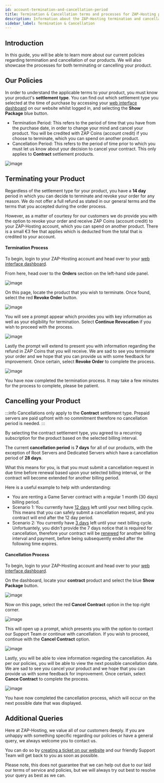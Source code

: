 ```yaml
---
id: account-termination-and-cancellation-period
title: Termination & Cancellation terms and processes for ZAP-Hosting products
description: Information about the ZAP-Hosting termination and cancellation terms and processes at ZAP-Hosting - ZAP-Hosting.com documentation
sidebar_label: Termination & Cancellation
---
```


## Introduction

In this guide, you will be able to learn more about our current policies regarding termination and cancellation of our products. We will also showcase the processes for both terminating or cancelling your product.

## Our Policies

In order to understand the applicable terms to your product, you must know your product's **settlement type**. You can find out which settlement type you selected at the time of purchase by accessing your [web interface dashboard](https://zap-hosting.com/en/customer/) on our website whilst logged in, and selecting the **Show Package** blue button.

- Termination Period: This refers to the period of time that you have from the purchase date, in order to change your mind and cancel your product. You will be credited with ZAP Coins (account credit) if you choose to terminate, which you can spend on another product.
- Cancellation Period: This refers to the period of time prior to which you must let us know about your decision to cancel your contract. This only applies to **Contract** settlement products.

![image](https://screensaver01.zap-hosting.com/index.php/s/DwktektyCP4jfLM/preview)

## Terminating your Product

Regardless of the settlement type for your product, you have a **14 day** period in which you can decide to terminate and revoke your order for any reason. We do not offer a full refund as stated in our general terms and the terms that you accepted during the order process.

However, as a matter of courtesy for our customers we do provide you with the option to revoke your order and receive ZAP Coins (account credit) to your ZAP-Hosting account, which you can spend on another product. There is a small €3 fee that applies which is deducted from the total that is credited to your account.

#### Termination Process

To begin, login to your ZAP-Hosting account and head over to your [web interface dashboard](https://zap-hosting.com/en/customer/).

From here, head over to the **Orders** section on the left-hand side panel.

![image](https://screensaver01.zap-hosting.com/index.php/s/TYJ5oGkDMyb6XQD/preview)

On this page, locate the product that you wish to terminate. Once found, select the red **Revoke Order** button.

![image](https://screensaver01.zap-hosting.com/index.php/s/2QEABQLPMWxy28q/preview)

You will see a prompt appear which provides you with key information as well as your eligibility for termination. Select **Continue Revocation** if you wish to proceed with the process.

![image](https://screensaver01.zap-hosting.com/index.php/s/8nB5LWn6xibnFf6/preview)

Lastly the prompt will extend to present you with information regarding the refund in ZAP Coins that you will receive. We are sad to see you terminate your order and we hope that you can provide us with some feedback for improvement. Once certain, select **Revoke Order** to complete the process.

![image](https://screensaver01.zap-hosting.com/index.php/s/SYmz97Pc65qSbW8/preview)

You have now completed the termination process. It may take a few minutes for the process to complete, please be patient.

## Cancelling your Product

:::info
Cancellations only apply to the **Contract** settlement type. Prepaid servers are paid upfront with no commitment therefore no cancellation period is needed.
:::

By selecting the contract settlement type, you agreed to a recurring subscription for the product based on the selected billing interval.

The current **cancellation period** is **7 days** for all of our products, with the exception of Root Servers and Dedicated Servers which have a cancellation period of **28 days**.

What this means for you, is that you must submit a cancellation request in due time before renewal based upon your selected billing interval, or the contract will become extended for another billing period.

Here is a useful example to help with understanding:

- You are renting a Game Server contract with a regular 1 month (30 days) billing period.
- Scenario 1: You currently have <u>12 days</u> left until your next billing cycle. This means that you can safely submit a cancellation request, and you contract will end after the 12 day period.
- Scenario 2: You currently have <u>3 days</u> left until your next billing cycle. Unfortuantely, you didn't provide the 7 days notice that is required for cancellation, therefore your contract will be <u>renewed</u> for another billing interval and payment, before being subsequently ended after the following time expires.

#### Cancellation Process

To begin, login to your ZAP-Hosting account and head over to your [web interface dashboard](https://zap-hosting.com/en/customer/).

On the dashboard, locate your **contract** product and select the blue **Show Package** button.

![image](https://screensaver01.zap-hosting.com/index.php/s/Ep7QPaLiwJSS82N/preview)

Now on this page, select the red **Cancel Contract** option in the top right corner.

![image](https://screensaver01.zap-hosting.com/index.php/s/cTwq7FD6pZzRyBb/preview)

This will open up a prompt, which presents you with the option to contact our Support Team or continue with cancellation. If you wish to proceed, continue with the **Cancel Contract** option.

![image](https://screensaver01.zap-hosting.com/index.php/s/WqWsCLw9x9jP6Xe/preview)

Lastly, you will be able to view information regarding the cancellation. As per our policies, you will be able to view the next possible cancellation date. We are sad to see you cancel your product and we hope that you can provide us with some feedback for improvement. Once certain, select **Cance Contract** to complete the process.

![image](https://screensaver01.zap-hosting.com/index.php/s/DE9tFcJNZTHdR96/preview)

You have now completed the cancellation process, which will occur on the next possible date that was displayed.

## Additional Queries

Here at ZAP-Hosting, we value all of our customers deeply. If you are unhappy with something specific regarding our policies or have a general query, we always welcome you to contact us.

You can do so by [creating a ticket on our website](https://zap-hosting.com/en/customer/support/) and our friendly Support Team will get back to you as soon as possible.

Please note, this does not guarantee that we can help out due to our laid our terms of service and policies, but we will always try out best to resolve your query as best as we can.